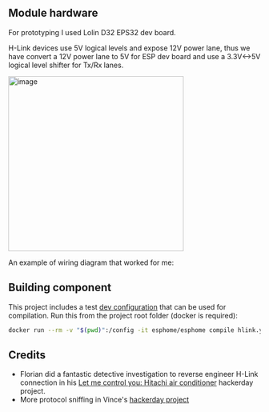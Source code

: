 ## Module hardware

For prototyping I used Lolin D32 EPS32 dev board. 

H-Link devices use 5V logical levels and expose 12V power lane, thus we have convert a 12V power lane to 5V for ESP dev board and use a 3.3V<->5V logical level shifter for Tx/Rx lanes. 

<img width="350" alt="image" src="https://github.com/user-attachments/assets/fbedf5c1-f7b6-42a3-8e0d-7b35d1b10b6c" />

An example of wiring diagram that worked for me:

## Building component

This project includes a test [dev configuration](hlink.yml) that can be used for compilation.
Run this from the project root folder (docker is required):
```bash
docker run --rm -v "$(pwd)":/config -it esphome/esphome compile hlink.yml
```

## Credits

- Florian did a fantastic detective investigation to reverse engineer H-Link connection in his [Let me control you: Hitachi air conditioner](https://hackaday.io/project/168959-let-me-control-you-hitachi-air-conditioner) hackerday project.
- More protocol sniffing in Vince's [hackerday project](https://hackaday.io/project/179797-hitachi-hvac-controler-for-homeassistant-esp8266)

